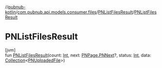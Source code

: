 //[pubnub-kotlin](../../../index.md)/[com.pubnub.api.models.consumer.files](../index.md)/[PNListFilesResult](index.md)/[PNListFilesResult](-p-n-list-files-result.md)

# PNListFilesResult

[jvm]\
fun [PNListFilesResult](-p-n-list-files-result.md)(count: [Int](https://kotlinlang.org/api/latest/jvm/stdlib/kotlin/-int/index.html), next: [PNPage.PNNext](../../com.pubnub.api.models.consumer.objects/-p-n-page/-p-n-next/index.md)?, status: [Int](https://kotlinlang.org/api/latest/jvm/stdlib/kotlin/-int/index.html), data: [Collection](https://kotlinlang.org/api/latest/jvm/stdlib/kotlin.collections/-collection/index.html)&lt;[PNUploadedFile](../-p-n-uploaded-file/index.md)&gt;)
